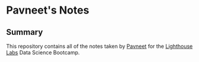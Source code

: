 # Pavneet's Notes
## Summary

This repository contains all of the notes taken by [Pavneet](https://github.com/bajwap/) for the [Lighthouse Labs](https://www.lighthouselabs.ca/) Data Science Bootcamp.